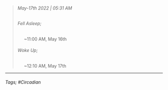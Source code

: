 >###### May-17th 2022 | 05:31 AM
>###### Fell Asleep;
> $\quad$ ~11:00 AM, May 16th
>###### Woke Up;
> $\quad$ ~12:10 AM, May 17th
> <br>

--- 

###### Tags; #Circadian